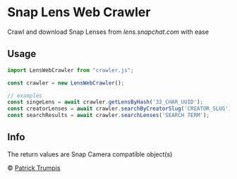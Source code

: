 # Snap Lens Web Crawler
Crawl and download Snap Lenses from *lens.snapchat.com* with ease

## Usage
```javascript
import LensWebCrawler from "crawler.js";

const crawler = new LensWebCrawler();

// examples
const singeLens = await crawler.getLensByHash('32_CHAR_UUID');
const creatorLenses = await crawler.searchByCreatorSlug('CREATOR_SLUG');
const searchResults = await crawler.searchLenses('SEARCH TERM');
```

## Info
The return values are Snap Camera compatible object(s)

© [Patrick Trumpis](https://github.com/ptrumpis)
